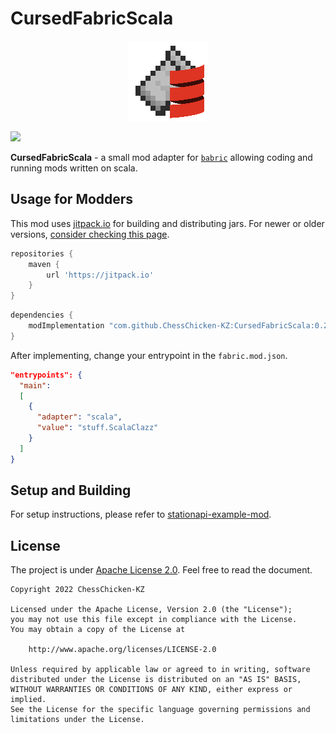 # CursedFabricScala

<p align="center">
  <img src="https://github.com/ChessChicken-KZ/CursedFabricScala/raw/master/src/main/resources/assets/cursedfabricscala/icon.png" />
</p>

[![](https://jitpack.io/v/ChessChicken-KZ/CursedFabricScala.svg)](https://jitpack.io/#ChessChicken-KZ/CursedFabricScala)


**CursedFabricScala** - a small mod adapter for [`babric`](https://babric.github.io/) allowing coding and running mods written on scala.
## Usage for Modders
This mod uses [jitpack.io](https://jitpack.io/) for building and distributing jars. For newer or older versions, [consider checking this page](https://jitpack.io/#ChessChicken-KZ/CursedFabricScala/).
```groovy
repositories {
    maven {
        url 'https://jitpack.io'
    }
}
```

```groovy
dependencies {
    modImplementation "com.github.ChessChicken-KZ:CursedFabricScala:0.2-3.1.3"
}
```

After implementing, change your entrypoint in the `fabric.mod.json`.
```json
"entrypoints": {
  "main":
  [
    {
      "adapter": "scala",
      "value": "stuff.ScalaClazz"
    }
  ]
}
```

## Setup and Building
For setup instructions, please refer to [stationapi-example-mod](https://github.com/calmilamsy/stationapi-example-mod/tree/dev/12).

## License
The project is under [Apache License 2.0](https://raw.githubusercontent.com/ChessChicken-KZ/CursedFabricScala/local/LICENSE_CFS). Feel free to read the document.
```
Copyright 2022 ChessChicken-KZ

Licensed under the Apache License, Version 2.0 (the "License");
you may not use this file except in compliance with the License.
You may obtain a copy of the License at

    http://www.apache.org/licenses/LICENSE-2.0

Unless required by applicable law or agreed to in writing, software
distributed under the License is distributed on an "AS IS" BASIS,
WITHOUT WARRANTIES OR CONDITIONS OF ANY KIND, either express or implied.
See the License for the specific language governing permissions and
limitations under the License.
```
